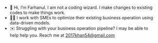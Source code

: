 - 👋 Hi, I’m Farhanul. I am not a coding wizard. I make changes to existing codes to make things work.
- 🧑‍💼 I work with SMEs to optimize their existing business operation using data-driven models.
- ✉️ Struggling with your business operation pipeline? I may be able to help help you. Reach me at 2017khan54@gmail.com

<!---
This repository is an artifact. its `README.md` (this file) appears on my GitHub profile.
--->
